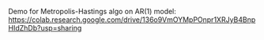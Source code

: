 Demo for Metropolis-Hastings algo on AR(1) model: https://colab.research.google.com/drive/136o9VmOYMpPOnpr1XRJyB4BnpHIdZhDb?usp=sharing
